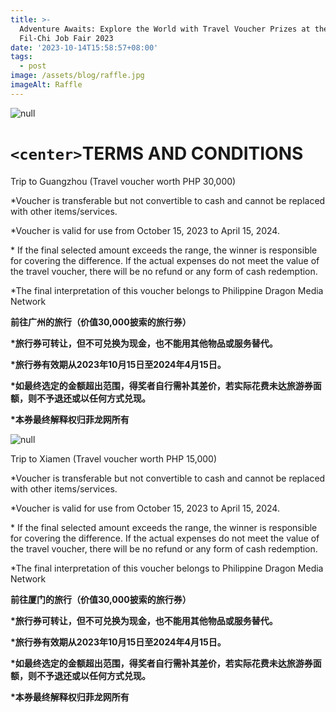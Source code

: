 ```yaml
---
title: >-
  Adventure Awaits: Explore the World with Travel Voucher Prizes at the 2nd
  Fil-Chi Job Fair 2023
date: '2023-10-14T15:58:57+08:00'
tags:
  - post
image: /assets/blog/raffle.jpg
imageAlt: Raffle
---
```

![null](/assets/blog/1.jpg)

# `<center>`TERMS AND CONDITIONS </center>

Trip to Guangzhou (Travel voucher worth PHP 30,000) 

\*Voucher is transferable but not convertible to cash and cannot be replaced with other items/services.

\*Voucher is valid for use from October 15, 2023 to April 15, 2024.

\* If the final selected amount exceeds the range, the winner is responsible for covering the difference. If the actual expenses do not meet the value of the travel voucher, there will be no refund or any form of cash redemption.

\*The final interpretation of this voucher belongs to Philippine Dragon Media Network

**前往广州的旅行（价值30,000披索的旅行券）**

**\*旅行券可转让，但不可兑换为现金，也不能用其他物品或服务替代。**

**\*旅行券有效期从2023年10月15日至2024年4月15日。**

**\*如最终选定的金额超出范围，得奖者自行需补其差价，若实际花费未达旅游券面额，则不予退还或以任何方式兑现。**

**\*本券最终解释权归菲龙网所有**

![null](/assets/blog/2.jpg)

Trip to Xiamen (Travel voucher worth PHP 15,000) 

\*Voucher is transferable but not convertible to cash and cannot be replaced with other items/services.

\*Voucher is valid for use from October 15, 2023 to April 15, 2024.

\* If the final selected amount exceeds the range, the winner is responsible for covering the difference. If the actual expenses do not meet the value of the travel voucher, there will be no refund or any form of cash redemption.

\*The final interpretation of this voucher belongs to Philippine Dragon Media Network

**前往厦门的旅行（价值30,000披索的旅行券）**

**\*旅行券可转让，但不可兑换为现金，也不能用其他物品或服务替代。**

**\*旅行券有效期从2023年10月15日至2024年4月15日。**

**\*如最终选定的金额超出范围，得奖者自行需补其差价，若实际花费未达旅游券面额，则不予退还或以任何方式兑现。**

**\*本券最终解释权归菲龙网所有**
